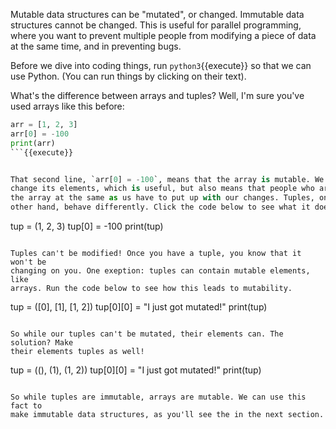 Mutable data structures can be "mutated", or changed. Immutable data
structures cannot be changed. This is useful for parallel programming, where
you want to prevent multiple people from modifying a piece of data at the same time, and in preventing bugs.

Before we dive into coding things, run `python3`{{execute}} so that we can use Python. (You can run things by clicking on their text).

What's the difference between arrays and tuples? Well, I'm sure you've used arrays like this before:

```python
arr = [1, 2, 3]
arr[0] = -100
print(arr)
```{{execute}}


That second line, `arr[0] = -100`, means that the array is mutable. We can
change its elements, which is useful, but also means that people who are using
the array at the same as us have to put up with our changes. Tuples, on the
other hand, behave differently. Click the code below to see what it does:

```
tup = (1, 2, 3)
tup[0] = -100
print(tup)
```{{execute}}

Tuples can't be modified! Once you have a tuple, you know that it won't be
changing on you. One exeption: tuples can contain mutable elements, like
arrays. Run the code below to see how this leads to mutability.

```
tup = ([0], [1], [1, 2])
tup[0][0] = "I just got mutated!"
print(tup)
```{{execute}}

So while our tuples can't be mutated, their elements can. The solution? Make
their elements tuples as well!

```
tup = ((), (1), (1, 2))
tup[0][0] = "I just got mutated!"
print(tup)
```{{execute}}

So while tuples are immutable, arrays are mutable. We can use this fact to
make immutable data structures, as you'll see the in the next section.

